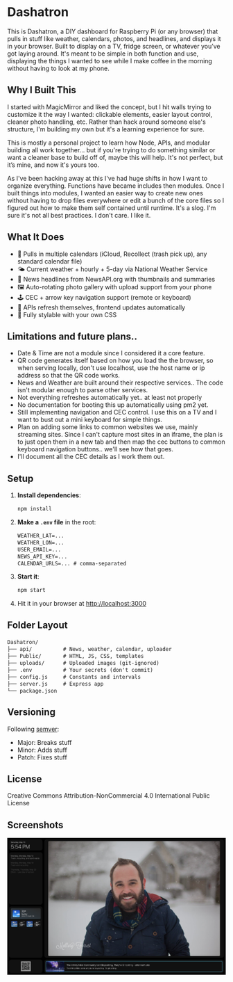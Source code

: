 # Dashatron

This is Dashatron, a DIY dashboard for Raspberry Pi (or any browser) that pulls in stuff like weather, calendars, photos, and headlines, and displays it in your browser. Built to display on a TV, fridge screen, or whatever you’ve got laying around. It's meant to be simple in both function and use, displaying the things I wanted to see while I make coffee in the morning without having to look at my phone.  

## Why I Built This

I started with MagicMirror and liked the concept, but I hit walls trying to customize it the way I wanted: clickable elements, easier layout control, cleaner photo handling, etc. Rather than hack around someone else's structure, I'm building my own but it's a learning experience for sure.

This is mostly a personal project to learn how Node, APIs, and modular building all work together... but if you're trying to do something similar or want a cleaner base to build off of, maybe this will help. It's not perfect, but it’s mine, and now it's yours too.

As I've been hacking away at this I've had huge shifts in how I want to organize everything.  Functions have became includes then modules.  Once I built things into modules, I wanted an easier way to create new ones without having to drop files everywhere or edit a bunch of the core files so I figured out how to make them self contained until runtime.  It's a slog. I'm sure it's not all best practices. I don't care. I like it.  

## What It Does

- 📅 Pulls in multiple calendars (iCloud, Recollect (trash pick up), any standard calendar file)
- 🌤️ Current weather + hourly + 5-day via National Weather Service
- 📰 News headlines from NewsAPI.org with thumbnails and summaries
- 🖼️ Auto-rotating photo gallery with upload support from your phone
- 🕹️ CEC + arrow key navigation support (remote or keyboard)
- 🔁 APIs refresh themselves, frontend updates automatically
- 🎨 Fully stylable with your own CSS

## Limitations and future plans..

- Date & Time are not a module since I considered it a core feature. 
- QR code generates itself based on how you load the the browser, so when serving locally, don't use localhost, use the host name or ip address so that the QR code works. 
- News and Weather are built around their respective services.. The code isn't modular enough to parse other services.
- Not everything refreshes automatically yet.. at least not properly
- No documentation for booting this up automatically using pm2 yet. 
- Still implementing navigation and CEC control.  I use this on a TV and I want to bust out a mini keyboard for simple things.
- Plan on adding some links to common websites we use, mainly streaming sites.  Since I can't capture most sites in an iframe, the plan is to just open them in a new tab and then map the cec buttons to common keyboard navigation buttons.. we'll see how that goes. 
- I'll document all the CEC details as I work them out. 


## Setup

1. **Install dependencies**:
   ```bash
   npm install
   ```

2. **Make a `.env` file** in the root:
   ```env
   WEATHER_LAT=...
   WEATHER_LON=...
   USER_EMAIL=...
   NEWS_API_KEY=...
   CALENDAR_URLS=... # comma-separated
   ```

3. **Start it**:
   ```bash
   npm start
   ```

4. Hit it in your browser at [http://localhost:3000](http://localhost:3000)

## Folder Layout

```
Dashatron/
├── api/          # News, weather, calendar, uploader
├── Public/       # HTML, JS, CSS, templates
├── uploads/      # Uploaded images (git-ignored)
├── .env          # Your secrets (don't commit)
├── config.js     # Constants and intervals
├── server.js     # Express app
└── package.json
```

## Versioning

Following [semver](https://semver.org/):
- Major: Breaks stuff
- Minor: Adds stuff
- Patch: Fixes stuff

## License

Creative Commons Attribution-NonCommercial 4.0 International Public License

## Screenshots

![Dashboard Overview v1.3.0](docs/screenshots/screenshot-v1.3.png)
